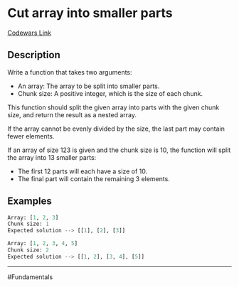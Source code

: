 # Cut array into smaller parts

[Codewars Link](https://www.codewars.com/kata/58ac59d21c9e1d7dc5000150/python)

## Description
Write a function that takes two arguments:

- An array: The array to be split into smaller parts.
- Chunk size: A positive integer, which is the size of each chunk.

This function should split the given array into parts with the given chunk size, and return the result as a nested array.

If the array cannot be evenly divided by the size, the last part may contain fewer elements.

If an array of size 123 is given and the chunk size is 10, the function will split the array into 13 smaller parts:

- The first 12 parts will each have a size of 10.
- The final part will contain the remaining 3 elements.

## Examples
```python
Array: [1, 2, 3]
Chunk size: 1
Expected solution --> [[1], [2], [3]]

Array: [1, 2, 3, 4, 5] 
Chunk size: 2
Expected solution --> [[1, 2], [3, 4], [5]]
```

---

#Fundamentals